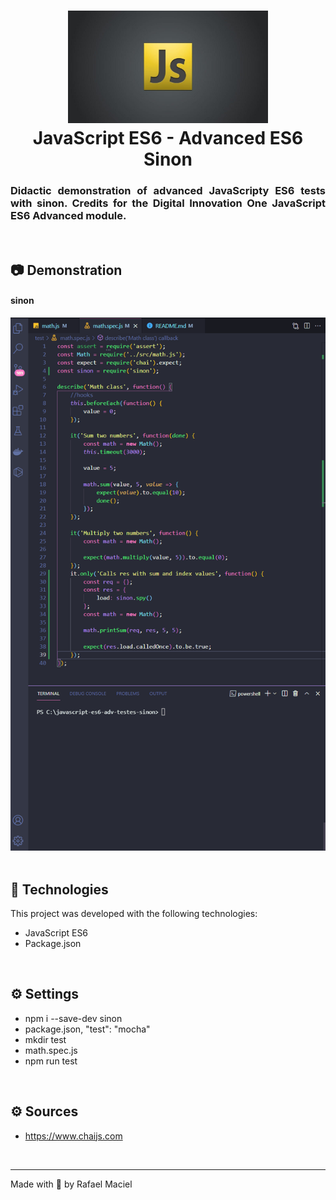<h1 align="center">
  <img alt="" title="JavaScript_ES6_Adv_tests" src=".github/demostration_aplication_0.png" width="320px" />
  <br>
  JavaScript ES6 - Advanced ES6 Sinon
</h1>

<h3 align="justify">
Didactic demonstration of advanced JavaScripty ES6 tests with sinon. Credits for the Digital Innovation One JavaScript ES6 Advanced module.
</h3>

<br>

## 📷 Demonstration

<div align="center" >
<h4 align="left"> sinon </h4>
  <img src=".github/demostration_aplication_1.gif">
  <br>
</div>

<br>

## 🚀 Technologies

This project was developed with the following technologies:

- JavaScript ES6
- Package.json

<br>

## ⚙ Settings
- npm i --save-dev sinon
- package.json, "test": "mocha"
- mkdir test
- math.spec.js
- npm run test

<br>

## ⚙ Sources
- https://www.chaijs.com

<br>

---

Made with 💜 by Rafael Maciel
